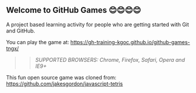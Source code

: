 ## Welcome to GitHub Games 😊😊😊😊

A project based learning activity for people who are getting started with Git and GitHub.

You can play the game at: https://gh-training-kgoc.github.io/github-games-tngx/

>> _*SUPPORTED BROWSERS*: Chrome, Firefox, Safari, Opera and IE9+_

This fun open source game was cloned from: https://github.com/jakesgordon/javascript-tetris
